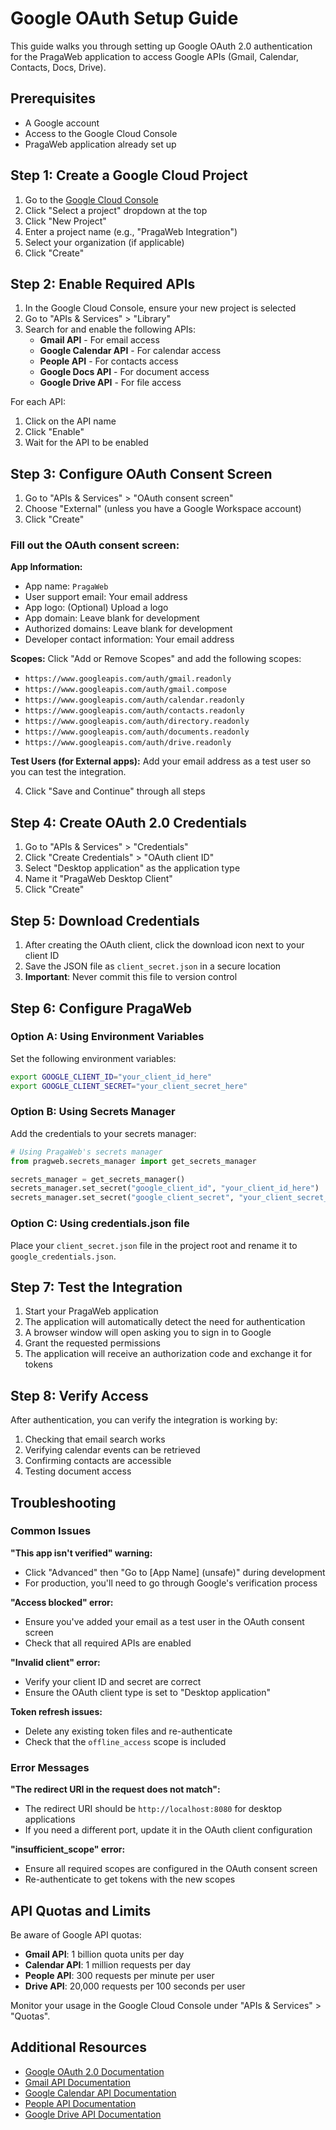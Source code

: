 # Google OAuth Setup Guide

This guide walks you through setting up Google OAuth 2.0 authentication for the PragaWeb application to access Google APIs (Gmail, Calendar, Contacts, Docs, Drive).

## Prerequisites

- A Google account
- Access to the Google Cloud Console
- PragaWeb application already set up

## Step 1: Create a Google Cloud Project

1. Go to the [Google Cloud Console](https://console.cloud.google.com/)
2. Click "Select a project" dropdown at the top
3. Click "New Project"
4. Enter a project name (e.g., "PragaWeb Integration")
5. Select your organization (if applicable)
6. Click "Create"

## Step 2: Enable Required APIs

1. In the Google Cloud Console, ensure your new project is selected
2. Go to "APIs & Services" > "Library"
3. Search for and enable the following APIs:
   - **Gmail API** - For email access
   - **Google Calendar API** - For calendar access
   - **People API** - For contacts access
   - **Google Docs API** - For document access
   - **Google Drive API** - For file access

For each API:
1. Click on the API name
2. Click "Enable"
3. Wait for the API to be enabled

## Step 3: Configure OAuth Consent Screen

1. Go to "APIs & Services" > "OAuth consent screen"
2. Choose "External" (unless you have a Google Workspace account)
3. Click "Create"

### Fill out the OAuth consent screen:

**App Information:**
- App name: `PragaWeb`
- User support email: Your email address
- App logo: (Optional) Upload a logo
- App domain: Leave blank for development
- Authorized domains: Leave blank for development
- Developer contact information: Your email address

**Scopes:**
Click "Add or Remove Scopes" and add the following scopes:
- `https://www.googleapis.com/auth/gmail.readonly`
- `https://www.googleapis.com/auth/gmail.compose`
- `https://www.googleapis.com/auth/calendar.readonly`
- `https://www.googleapis.com/auth/contacts.readonly`
- `https://www.googleapis.com/auth/directory.readonly`
- `https://www.googleapis.com/auth/documents.readonly`
- `https://www.googleapis.com/auth/drive.readonly`

**Test Users (for External apps):**
Add your email address as a test user so you can test the integration.

4. Click "Save and Continue" through all steps

## Step 4: Create OAuth 2.0 Credentials

1. Go to "APIs & Services" > "Credentials"
2. Click "Create Credentials" > "OAuth client ID"
3. Select "Desktop application" as the application type
4. Name it "PragaWeb Desktop Client"
5. Click "Create"

## Step 5: Download Credentials

1. After creating the OAuth client, click the download icon next to your client ID
2. Save the JSON file as `client_secret.json` in a secure location
3. **Important**: Never commit this file to version control

## Step 6: Configure PragaWeb

### Option A: Using Environment Variables

Set the following environment variables:

```bash
export GOOGLE_CLIENT_ID="your_client_id_here"
export GOOGLE_CLIENT_SECRET="your_client_secret_here"
```

### Option B: Using Secrets Manager

Add the credentials to your secrets manager:

```python
# Using PragaWeb's secrets manager
from pragweb.secrets_manager import get_secrets_manager

secrets_manager = get_secrets_manager()
secrets_manager.set_secret("google_client_id", "your_client_id_here")
secrets_manager.set_secret("google_client_secret", "your_client_secret_here")
```

### Option C: Using credentials.json file

Place your `client_secret.json` file in the project root and rename it to `google_credentials.json`.

## Step 7: Test the Integration

1. Start your PragaWeb application
2. The application will automatically detect the need for authentication
3. A browser window will open asking you to sign in to Google
4. Grant the requested permissions
5. The application will receive an authorization code and exchange it for tokens

## Step 8: Verify Access

After authentication, you can verify the integration is working by:

1. Checking that email search works
2. Verifying calendar events can be retrieved
3. Confirming contacts are accessible
4. Testing document access

## Troubleshooting

### Common Issues

**"This app isn't verified" warning:**
- Click "Advanced" then "Go to [App Name] (unsafe)" during development
- For production, you'll need to go through Google's verification process

**"Access blocked" error:**
- Ensure you've added your email as a test user in the OAuth consent screen
- Check that all required APIs are enabled

**"Invalid client" error:**
- Verify your client ID and secret are correct
- Ensure the OAuth client type is set to "Desktop application"

**Token refresh issues:**
- Delete any existing token files and re-authenticate
- Check that the `offline_access` scope is included

### Error Messages

**"The redirect URI in the request does not match":**
- The redirect URI should be `http://localhost:8080` for desktop applications
- If you need a different port, update it in the OAuth client configuration

**"insufficient_scope" error:**
- Ensure all required scopes are configured in the OAuth consent screen
- Re-authenticate to get tokens with the new scopes

## API Quotas and Limits

Be aware of Google API quotas:

- **Gmail API**: 1 billion quota units per day
- **Calendar API**: 1 million requests per day
- **People API**: 300 requests per minute per user
- **Drive API**: 20,000 requests per 100 seconds per user

Monitor your usage in the Google Cloud Console under "APIs & Services" > "Quotas".

## Additional Resources

- [Google OAuth 2.0 Documentation](https://developers.google.com/identity/protocols/oauth2)
- [Gmail API Documentation](https://developers.google.com/gmail/api)
- [Google Calendar API Documentation](https://developers.google.com/calendar)
- [People API Documentation](https://developers.google.com/people)
- [Google Drive API Documentation](https://developers.google.com/drive)
